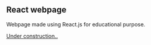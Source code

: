 ## React webpage
Webpage made using React.js for educational purpose.

[Under construction..](https://systemtier55.netlify.app/)
